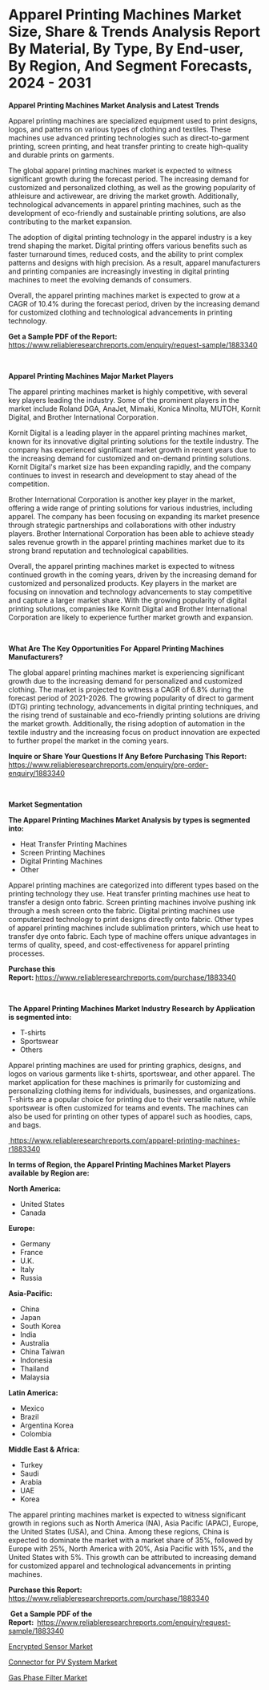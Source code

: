 <p><h1>Apparel Printing Machines Market Size, Share & Trends Analysis Report By Material, By Type, By End-user, By Region, And Segment Forecasts, 2024 - 2031</h1></p><p><strong>Apparel Printing Machines Market Analysis and Latest Trends</strong></p>
<p><p>Apparel printing machines are specialized equipment used to print designs, logos, and patterns on various types of clothing and textiles. These machines use advanced printing technologies such as direct-to-garment printing, screen printing, and heat transfer printing to create high-quality and durable prints on garments.</p><p>The global apparel printing machines market is expected to witness significant growth during the forecast period. The increasing demand for customized and personalized clothing, as well as the growing popularity of athleisure and activewear, are driving the market growth. Additionally, technological advancements in apparel printing machines, such as the development of eco-friendly and sustainable printing solutions, are also contributing to the market expansion.</p><p>The adoption of digital printing technology in the apparel industry is a key trend shaping the market. Digital printing offers various benefits such as faster turnaround times, reduced costs, and the ability to print complex patterns and designs with high precision. As a result, apparel manufacturers and printing companies are increasingly investing in digital printing machines to meet the evolving demands of consumers.</p><p>Overall, the apparel printing machines market is expected to grow at a CAGR of 10.4% during the forecast period, driven by the increasing demand for customized clothing and technological advancements in printing technology.</p></p>
<p><strong>Get a Sample PDF of the Report:&nbsp;</strong> <a href="https://www.reliableresearchreports.com/enquiry/request-sample/1883340">https://www.reliableresearchreports.com/enquiry/request-sample/1883340</a></p>
<p>&nbsp;</p>
<p><strong>Apparel Printing Machines Major Market Players</strong></p>
<p><p>The apparel printing machines market is highly competitive, with several key players leading the industry. Some of the prominent players in the market include Roland DGA, AnaJet, Mimaki, Konica Minolta, MUTOH, Kornit Digital, and Brother International Corporation.</p><p>Kornit Digital is a leading player in the apparel printing machines market, known for its innovative digital printing solutions for the textile industry. The company has experienced significant market growth in recent years due to the increasing demand for customized and on-demand printing solutions. Kornit Digital's market size has been expanding rapidly, and the company continues to invest in research and development to stay ahead of the competition.</p><p>Brother International Corporation is another key player in the market, offering a wide range of printing solutions for various industries, including apparel. The company has been focusing on expanding its market presence through strategic partnerships and collaborations with other industry players. Brother International Corporation has been able to achieve steady sales revenue growth in the apparel printing machines market due to its strong brand reputation and technological capabilities.</p><p>Overall, the apparel printing machines market is expected to witness continued growth in the coming years, driven by the increasing demand for customized and personalized products. Key players in the market are focusing on innovation and technology advancements to stay competitive and capture a larger market share. With the growing popularity of digital printing solutions, companies like Kornit Digital and Brother International Corporation are likely to experience further market growth and expansion.</p></p>
<p>&nbsp;</p>
<p><strong>What Are The Key Opportunities For Apparel Printing Machines Manufacturers?</strong></p>
<p><p>The global apparel printing machines market is experiencing significant growth due to the increasing demand for personalized and customized clothing. The market is projected to witness a CAGR of 6.8% during the forecast period of 2021-2026. The growing popularity of direct to garment (DTG) printing technology, advancements in digital printing techniques, and the rising trend of sustainable and eco-friendly printing solutions are driving the market growth. Additionally, the rising adoption of automation in the textile industry and the increasing focus on product innovation are expected to further propel the market in the coming years.</p></p>
<p><strong>Inquire or Share Your Questions If Any Before Purchasing This Report:</strong> <a href="https://www.reliableresearchreports.com/enquiry/pre-order-enquiry/1883340">https://www.reliableresearchreports.com/enquiry/pre-order-enquiry/1883340</a></p>
<p>&nbsp;</p>
<p><strong>Market Segmentation</strong></p>
<p><strong>The Apparel Printing Machines Market Analysis by types is segmented into:</strong></p>
<p><ul><li>Heat Transfer Printing Machines</li><li>Screen Printing Machines</li><li>Digital Printing Machines</li><li>Other</li></ul></p>
<p><p>Apparel printing machines are categorized into different types based on the printing technology they use. Heat transfer printing machines use heat to transfer a design onto fabric. Screen printing machines involve pushing ink through a mesh screen onto the fabric. Digital printing machines use computerized technology to print designs directly onto fabric. Other types of apparel printing machines include sublimation printers, which use heat to transfer dye onto fabric. Each type of machine offers unique advantages in terms of quality, speed, and cost-effectiveness for apparel printing processes.</p></p>
<p><strong>Purchase this Report:&nbsp;</strong><a href="https://www.reliableresearchreports.com/purchase/1883340">https://www.reliableresearchreports.com/purchase/1883340</a></p>
<p>&nbsp;</p>
<p><strong>The Apparel Printing Machines Market Industry Research by Application is segmented into:</strong></p>
<p><ul><li>T-shirts</li><li>Sportswear</li><li>Others</li></ul></p>
<p><p>Apparel printing machines are used for printing graphics, designs, and logos on various garments like t-shirts, sportswear, and other apparel. The market application for these machines is primarily for customizing and personalizing clothing items for individuals, businesses, and organizations. T-shirts are a popular choice for printing due to their versatile nature, while sportswear is often customized for teams and events. The machines can also be used for printing on other types of apparel such as hoodies, caps, and bags.</p></p>
<p><a href="https://www.reliableresearchreports.com/apparel-printing-machines-r1883340">&nbsp;https://www.reliableresearchreports.com/apparel-printing-machines-r1883340</a></p>
<p><strong>In terms of Region, the Apparel Printing Machines Market Players available by Region are:</strong></p>
<p>
    <p> <strong> North America: </strong>
        <ul>
            <li>United States</li>
            <li>Canada</li>
        </ul>
        </p> 
    <p> <strong> Europe: </strong>
        <ul>
            <li>Germany</li>
            <li>France</li>
            <li>U.K.</li>
            <li>Italy</li>
            <li>Russia</li>
        </ul>
        </p> 
    <p> <strong> Asia-Pacific: </strong>
        <ul>
            <li>China</li>
            <li>Japan</li>
            <li>South Korea</li>
            <li>India</li>
            <li>Australia</li>
            <li>China Taiwan</li>
            <li>Indonesia</li>
            <li>Thailand</li>
            <li>Malaysia</li>
        </ul>
        </p> 
    <p> <strong> Latin America: </strong>
        <ul>
            <li>Mexico</li>
            <li>Brazil</li>
            <li>Argentina Korea</li>
            <li>Colombia</li>
        </ul>
        </p> 
    <p> <strong> Middle East & Africa: </strong>
        <ul>
            <li>Turkey</li>
            <li>Saudi</li>
            <li>Arabia</li>
            <li>UAE</li>
            <li>Korea</li>
        </ul>
    </p>
    </p>
<p><p>The apparel printing machines market is expected to witness significant growth in regions such as North America (NA), Asia Pacific (APAC), Europe, the United States (USA), and China. Among these regions, China is expected to dominate the market with a market share of 35%, followed by Europe with 25%, North America with 20%, Asia Pacific with 15%, and the United States with 5%. This growth can be attributed to increasing demand for customized apparel and technological advancements in printing machines.</p></p>
<p><strong>Purchase this Report: </strong><a href="https://www.reliableresearchreports.com/purchase/1883340">https://www.reliableresearchreports.com/purchase/1883340</a></p>
<p>&nbsp;<strong>Get a Sample PDF of the Report:&nbsp;&nbsp;</strong><a href="https://www.reliableresearchreports.com/enquiry/request-sample/1883340">https://www.reliableresearchreports.com/enquiry/request-sample/1883340</a></p>
<p><strong></strong></p>
<p><p><a href="https://www.linkedin.com/pulse/analyzing-encrypted-sensor-market-global-industry-perspective-1aype?trackingId=nBiSjIzWsaQTeGbNUNxJYg%3D%3D">Encrypted Sensor Market</a></p><p><a href="https://www.linkedin.com/pulse/connector-pv-system-market-outlook-industry-overview-forecast-t4wbe?trackingId=M%2FM662LzmbXPFWI9vOJEJg%3D%3D">Connector for PV System Market</a></p><p><a href="https://www.linkedin.com/pulse/analyzing-gas-phase-filter-market-global-industry-perspective-skmte?trackingId=qFVTy%2B4%2FxHSYTcmxo6v7zQ%3D%3D">Gas Phase Filter Market</a></p></p>